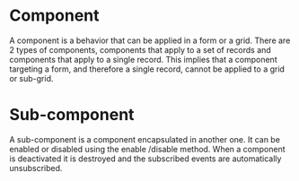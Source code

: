 # Component

A component is a behavior that can be applied in a form or a grid.
There are 2 types of components, components that apply to a set of records and components that apply to a single record.
This implies that a component targeting a form, and therefore a single record, cannot be applied to a grid or sub-grid.

# Sub-component
A sub-component is a component encapsulated in another one.
It can be enabled or disabled using the enable /disable method.
When a component is deactivated it is destroyed and the subscribed events are automatically unsubscribed.
